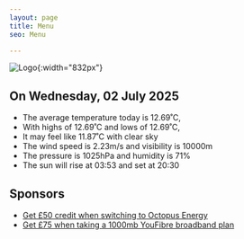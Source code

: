 ```yaml
---
layout: page
title: Menu
seo: Menu

---
```


![Logo](/images/logo.jpg){:width="832px"}

<!-- weather_marker starts -->
## On Wednesday, 02 July 2025

- The average temperature today is 12.69˚C,
- With highs of 12.69˚C and lows of 12.69˚C,
- It may feel like 11.87˚C with clear sky
- The wind speed is 2.23m/s and visibility is 10000m
- The pressure is 1025hPa and humidity is 71%
- The sun will rise at 03:53 and set at 20:30

<!-- weather_marker ends -->

## Sponsors

- [Get £50 credit when switching to Octopus Energy](https://bit.ly/3oD1nnS)
- [Get £75 when taking a 1000mb YouFibre broadband plan](https://aklam.io/91zWhU?)
